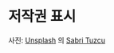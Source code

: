 # 저작권 표시

사진: <a href="https://unsplash.com/ko/%EC%82%AC%EC%A7%84/apple-magic-keyboard-%EB%B0%8F-apple-magic-mouse%ED%99%94%EC%9D%B4%ED%8A%B8-%ED%85%8C%EC%9D%B4%EB%B8%94-wunVFNvqhfE?utm_content=creditCopyText&utm_medium=referral&utm_source=unsplash">Unsplash</a> 의 <a href="https://unsplash.com/ko/@sabrituzcu?utm_content=creditCopyText&utm_medium=referral&utm_source=unsplash">Sabri Tuzcu</a>
